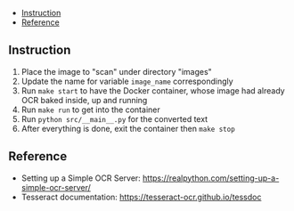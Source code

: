 
- [Instruction](#instruction)
- [Reference](#reference)


## Instruction
1. Place the image to "scan" under directory "images"
2. Update the name for variable `image_name` correspondingly
3. Run `make start` to have the Docker container, whose image had already OCR baked inside, up and running
4. Run `make run` to get into the container
5. Run `python src/__main__.py` for the converted text
6. After everything is done, exit the container then `make stop`


## Reference
- Setting up a Simple OCR Server: https://realpython.com/setting-up-a-simple-ocr-server/
- Tesseract documentation: https://tesseract-ocr.github.io/tessdoc
